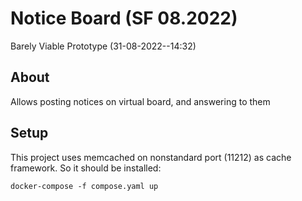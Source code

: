 # Notice Board (SF 08.2022)

Barely Viable Prototype (31-08-2022--14:32)

## About

Allows posting notices on virtual board, and answering to them

## Setup

This project uses memcached on nonstandard port (11212) as cache framework.
So it should be installed:

```shell
docker-compose -f compose.yaml up
```

